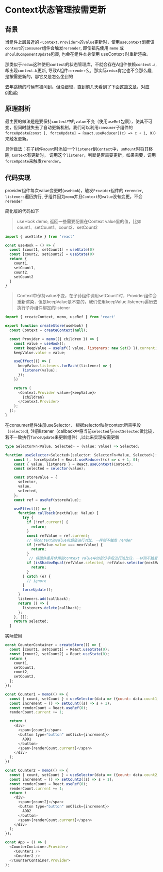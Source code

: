 # Context状态管理按需更新

## 背景

当组件上层最近的 ```<Context.Provider>```的```value```更新时，使用```useContext```消费该`context`的`consumer`组件会触发```rerender```, 即使祖先使用 `memo` 或 `shouldComponentUpdate`包裹, 也会在组件本身使用 useContext 时重新渲染。

那类似于```redux```这种使用```context```的状态管理库，不就会存在A组件依赖```context.a```, 却出现```context.b```更新, 导致A组件```rerender```么，那实际```redux```肯定也不会那么蠢, 是按需更新的，那它又是怎么坐到的

去年跳槽的时候有被问到，但没细想，直到前几天看到了下面[这篇文章](https://mp.weixin.qq.com/s/TmFLzD_nye0_dDTiZB1P3A)，对应[github](https://github.com/MinJieLiu/heo)

## 原理剖析

最主要的做法是是要保持```context```中的```value```不变（使用```useRef```包裹），使其不可变，但同时就失去了自动更新机制，我们可以利用```consumer```子组件的```forceUpdate```(```const [, forceUpdate] = React.useReducer((c) => c + 1, 0)```)来触发更新。

具体做法：在子组件```mount```时添加一个```listener```到```Context```中，```unMount```时将其移除, ```Context```有更新时， 调用这个```listener```，判断是否需要更新，如果需要，调用 ```forceUpdate```来触发```rerender```。

## 代码实现

provider组件每次value变更时(```useHook```)，触发```Provider```组件的  ```rerender```, ```listeners```遍历执行, 子组件因为```memo```并且```Context```的```value```没有变更，不会```rerender```

简化版的代码如下

> useHook demo, 返回一些需要配置在Context value里的值，比如count1、setCount1、count2、setCount2

```js
import { useState } from 'react'

const useHook = () => {
  const [count1, setCount1] = useState(0)
  const [count2, setCount2] = useState(0)
  return {
    count1,
    setCount1,
    count2,
    setCount2
  }
}
```

> Context中保持value不变，在子孙组件调用setCount1时，Provider组件会重新渲染，但是keepValue是不变的，我们使用keepValue.listeners遍历去执行子孙组件绑定的listener

```js
import { createContext, memo, useRef } from 'react'

export function createStore(useHook) {
  const Context = createContext(null);

  const Provider = memo(({ children }) => {
    const value = useHook();
    const keepValue = useRef({ value, listeners: new Set() }).current;
    keepValue.value = value;

    useEffect(() => {
      keepValue.listeners.forEach((listener) => {
        listener(value);
      });
    })

    return (
      <Context.Provider value={keepValue}>
        {children}
      </Context.Provider>
    );
  });
}
```



在consumer组件注册useSelector， 根据selector映射context所需字段（```selected```), 注册listener（callback中将当前```selected```与```nextSelected```做比较，若不一致执行```forceUpdate```来更新组件）,以此来实现按需更新

```ts
type SelectorFn<Value, Selected> = (value: Value) => Selected;

function useSelector<Selected>(selector: SelectorFn<Value, Selected>): Selected {
    const [, forceUpdate] = React.useReducer((c) => c + 1, 0);
    const { value, listeners } = React.useContext(Context);
    const selected = selector(value);

    const storeValue = {
      selector,
      value,
      selected,
    };
    const ref = useRef(storeValue);

    useEffect(() => {
      function callback(nextValue: Value) {
        try {
          if (!ref.current) {
            return;
          }
          const refValue = ref.current;
          // 将context的value前后值进行对比，一样则不触发 render
          if (refValue.value === nextValue) {
            return;
          }
           // 将组件重具体用到context value中的部分字段进行浅比较，一样则不触发 render
          if (isShadowEqual(refValue.selected, refValue.selector(nextValue))) {
            return;
          }
        } catch (e) {
          // ignore
        }
        forceUpdate();
      }
      listeners.add(callback);
      return () => {
        listeners.delete(callback);
      };
    }, []);
    return selected;
  }
```

实际使用

```js
const CounterContainer = createStore(() => {
  const [count1, setCount1] = React.useState(0);
  const [count2, setCount2] = React.useState(0);
  return {
    count1,
    setCount1,
    count2,
    setCount2,
  };
});

const Counter1 = memo(() => {
  const { count, setCount } = useSelector(data => ({count: data.count1, setCount: data.setCount1}))
  const increment = () => setCount((s) => s + 1);
  const renderCount = React.useRef(0);
  renderCount.current += 1;

  return (
    <div>
      <span>{count}</span>
      <button type="button" onClick={increment}>
        ADD1
      </button>
      <span>{renderCount.current}</span>
    </div>
  );
})

const Counter2 = memo(() => {
  const { count, setCount } = useSelector(data => ({count: data.count2, setCount: data.setCount2}))
  const increment = () => setCount2((s) => s + 1);
  const renderCount = React.useRef(0);
  renderCount.current += 1;
  return (
    <div>
      <span>{count2}</span>
      <button type="button" onClick={increment}>
        ADD2
      </button>
      <span>{renderCount.current}</span>
    </div>
  );
}); 

const App = () => (
  <CounterContainer.Provider>
    <Counter1 />
    <Counter2 />
  </CounterContainer.Provider>
);
```